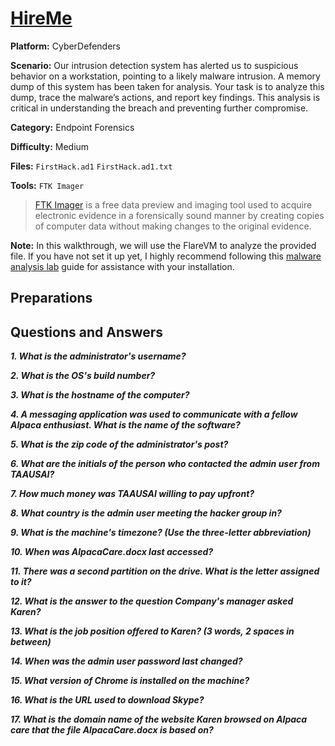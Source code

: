 # <a href="https://cyberdefenders.org/blueteam-ctf-challenges/hireme/">HireMe</a>

**Platform:** CyberDefenders

**Scenario:** Our intrusion detection system has alerted us to suspicious behavior on a workstation, pointing to a likely malware intrusion. A memory dump of this system has been taken for analysis. Your task is to analyze this dump, trace the malware’s actions, and report key findings. This analysis is critical in understanding the breach and preventing further compromise.

**Category:** Endpoint Forensics

**Difficulty:** Medium

**Files:** `FirstHack.ad1` `FirstHack.ad1.txt`

**Tools:** `FTK Imager`

> [FTK Imager](https://www.exterro.com/digital-forensics-software/ftk-imager) is a free data preview and imaging tool used to acquire electronic evidence in a forensically sound manner by creating copies of computer data without making changes to the original evidence.

**Note:** In this walkthrough, we will use the FlareVM to analyze the provided file. If you have not set it up yet, I highly recommend following this [malware analysis lab](https://github.com/mmhgwyjs/malware-analysis-lab/blob/main/README.md) guide for assistance with your installation.

## **Preparations**

## **Questions and Answers**

***1. What is the administrator's username?***

***2. What is the OS's build number?***

***3. What is the hostname of the computer?***

***4. A messaging application was used to communicate with a fellow Alpaca enthusiast. What is the name of the software?***

***5. What is the zip code of the administrator's post?***

***6. What are the initials of the person who contacted the admin user from TAAUSAI?***

***7. How much money was TAAUSAI willing to pay upfront?***

***8. What country is the admin user meeting the hacker group in?***

***9. What is the machine's timezone? (Use the three-letter abbreviation)***

***10. When was AlpacaCare.docx last accessed?***

***11. There was a second partition on the drive. What is the letter assigned to it?***

***12. What is the answer to the question Company's manager asked Karen?***

***13. What is the job position offered to Karen? (3 words, 2 spaces in between)***

***14. When was the admin user password last changed?***

***15. What version of Chrome is installed on the machine?***

***16. What is the URL used to download Skype?***

***17. What is the domain name of the website Karen browsed on Alpaca care that the file AlpacaCare.docx is based on?***
